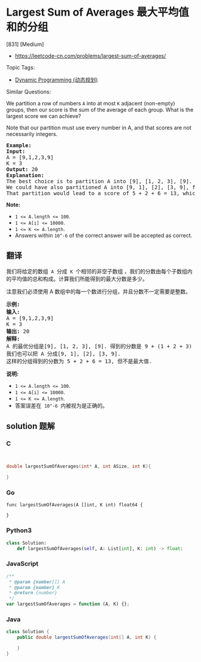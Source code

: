 # Largest Sum of Averages 最大平均值和的分组

[831] [Medium]

- https://leetcode-cn.com/problems/largest-sum-of-averages/

Topic Tags:

- [Dynamic Programming (动态规划)](https://leetcode-cn.com/tag/dynamic-programming/)

Similar Questions:

We partition a row of numbers `A` into at most `K` adjacent (non-empty) groups, then our score is the sum of the average of each group. What is the largest score we can achieve?

Note that our partition must use every number in A, and that scores are not necessarily integers.

<pre><strong>Example:</strong>
<strong>Input:</strong> 
A = [9,1,2,3,9]
K = 3
<strong>Output:</strong> 20
<strong>Explanation:</strong> 
The best choice is to partition A into [9], [1, 2, 3], [9]. The answer is 9 + (1 + 2 + 3) / 3 + 9 = 20.
We could have also partitioned A into [9, 1], [2], [3, 9], for example.
That partition would lead to a score of 5 + 2 + 6 = 13, which is worse.
</pre>

**Note:**

- `1 <= A.length <= 100`.
- `1 <= A[i] <= 10000`.
- `1 <= K <= A.length`.
- Answers within `10^-6` of the correct answer will be accepted as correct.

## 翻译

我们将给定的数组  `A`  分成  `K`  个相邻的非空子数组 ，我们的分数由每个子数组内的平均值的总和构成。计算我们所能得到的最大分数是多少。

注意我们必须使用 A 数组中的每一个数进行分组，并且分数不一定需要是整数。

<pre><strong>示例:</strong>
<strong>输入:</strong> 
A = [9,1,2,3,9]
K = 3
<strong>输出:</strong> 20
<strong>解释:</strong> 
A 的最优分组是[9], [1, 2, 3], [9]. 得到的分数是 9 + (1 + 2 + 3) / 3 + 9 = 20.
我们也可以把 A 分成[9, 1], [2], [3, 9].
这样的分组得到的分数为 5 + 2 + 6 = 13, 但不是最大值.
</pre>

**说明:**

- `1 <= A.length <= 100`.
- `1 <= A[i] <= 10000`.
- `1 <= K <= A.length`.
- 答案误差在  `10^-6`  内被视为是正确的。

## solution 题解

### C

```c


double largestSumOfAverages(int* A, int ASize, int K){

}


```

### Go

```golang
func largestSumOfAverages(A []int, K int) float64 {

}
```

### Python3

```python
class Solution:
    def largestSumOfAverages(self, A: List[int], K: int) -> float:

```

### JavaScript

```javascript
/**
 * @param {number[]} A
 * @param {number} K
 * @return {number}
 */
var largestSumOfAverages = function (A, K) {};
```

### Java

```java
class Solution {
    public double largestSumOfAverages(int[] A, int K) {

    }
}
```
